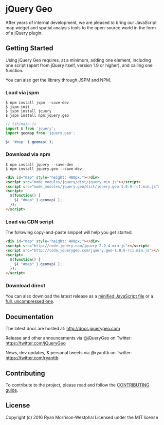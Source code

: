 # jQuery Geo

After years of internal development, we are pleased to bring our JavaScript map widget and spatial analysis tools to the open-source world in the form of a jQuery plugin.

## Getting Started
Using jQuery Geo requires, at a minimum, adding one element, including one script (apart from jQuery itself, version 1.9 or higher), and calling one function.

You can also get the library through JSPM and NPM.

### Load via jspm

    $ npm install jspm --save-dev
    $ jspm init
    $ jspm install jquery
    $ jspm install npm:jquery.geo

```js
// lib/main.js
import $ from 'jquery';
import geomap from 'jquery.geo';

$( '#map' ).geomap( );
```

### Download via npm

    $ npm install jquery --save-dev
    $ npm install jquery.geo --save-dev

```html
<div id="map" style="height: 480px;"></div>
<script src="node_modules/jquery/dist/jquery.min.js"></script>
<script src="node_modules/jquery.geo/dist/jquery.geo-1.0.0-rc1.min.js"></script>
<script>
  $(function() {
    $( "#map" ).geomap( );
  });
</script>
```

### Load via CDN script

The following copy-and-paste snippet will help you get started.

```html
<div id="map" style="height: 480px;"></div>
<script src="http://code.jquery.com/jquery-2.2.4.min.js"></script>
<script src="http://code.jquerygeo.com/jquery.geo-1.0.0-rc1.min.js"></script>
<script>
  $(function() {
    $( "#map" ).geomap( );
  });
</script>
```

### Download direct

You can also download the latest release as a [minified JavaScript file][min] or a [full, uncompressed one][max].

[min]: http://code.jquerygeo.com/jquery.geo-1.0.0-rc1.min.js
[max]: http://code.jquerygeo.com/jquery.geo-1.0.0-rc1.js

## Documentation

The latest docs are hosted at: http://docs.jquerygeo.com

Release and other announcements via @jQueryGeo on Twitter: https://twitter.com/jQueryGeo

News, dev updates, & personal tweets via @ryanttb on Twitter: https://twitter.com/ryanttb

## Contributing

To contribute to the project, please read and follow the [CONTRIBUTING guide](CONTRIBUTING.md).

## License
Copyright (c) 2016 Ryan Morrison-Westphal
Licensed under the MIT license
